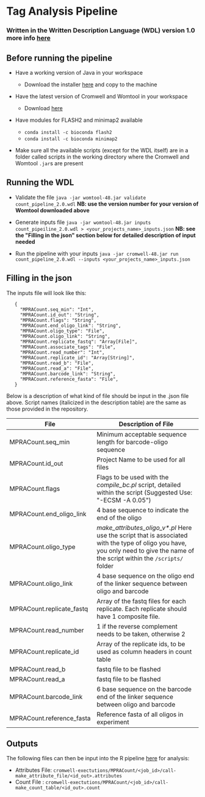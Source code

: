 # Tag Analysis Pipeline
### Written in the Written Description Language (WDL) version 1.0 more info [here](https://github.com/openwdl/wdl)

## Before running the pipeline
* Have a working version of Java in your workspace
  * Download the installer [here](https://www.java.com/en/download/manual.jsp) and copy to the machine

* Have the latest version of Cromwell and Womtool in your workspace
  * Download [here](https://github.com/broadinstitute/cromwell/releases/tag/48)
  
* Have modules for FLASH2 and minimap2 available
  * `conda install -c bioconda flash2 `
  * `conda install -c bioconda minimap2`

* Make sure all the available scripts (except for the WDL itself) are in a folder called scripts in the working directory where the Cromwell and Womtool `.jar`s are present

## Running the WDL
* Validate the file
  `java -jar womtool-48.jar validate count_pipeline_2.0.wdl`
  **NB: use the version number for your version of Womtool downloaded above**

* Generate inputs file
  `java -jar womtool-48.jar inputs count_pipeiline_2.0.wdl > <your_projects_name>_inputs.json`
  **NB: see the "Filling in the json" section below for detailed description of input needed**
 
* Run the pipeline with your inputs
  `java -jar cromwell-48.jar run count_pipeline_2.0.wdl --inputs <your_projects_name>_inputs.json`
  
## Filling in the json
The inputs file will look like this:
  ```
     {
       "MPRACount.seq_min": "Int",
       "MPRACount.id_out": "String",
       "MPRACount.flags": "String",
       "MPRACount.end_oligo_link": "String",
       "MPRACount.oligo_type": "File",
       "MPRACount.oligo_link": "String",
       "MPRACount.replicate_fastq": "Array[File]",
       "MPRACount.associate_tags": "File",
       "MPRACount.read_number": "Int",
       "MPRACount.replicate_id": "Array[String]",
       "MPRACount.read_b": "File",
       "MPRACount.read_a": "File",
       "MPRACount.barcode_link": "String",
       "MPRACount.reference_fasta": "File",
     }
 ```

Below is a description of what kind of file should be input in the .json file above. Script names (italicized in the description table) are the same as those provided in the repository.


**File** | **Description of File**
-------- | -----------------------
MPRACount.seq_min         | Minimum acceptable sequence length for barcode-oligo sequence
MPRACount.id_out          | Project Name to be used for all files
MPRACount.flags           | Flags to be used with the _compile_bc.pl_ script, detailed within the script (Suggested Use: "-ECSM -A 0.05")
MPRACount.end_oligo_link  | 4 base sequence to indicate the end of the oligo
MPRACount.oligo_type      | _make_attributes_oligo_v*.pl_ Here use the script that is associated with the type of oligo you have, you only need to give the name of the script within the `/scripts/` folder
MPRACount.oligo_link      | 4 base sequence on the oligo end of the linker sequence between oligo and barcode
MPRACount.replicate_fastq | Array of the fastq files for each replicate. Each replicate should have 1 composite file.
MPRACount.read_number     | 1 if the reverse complement needs to be taken, otherwise 2
MPRACount.replicate_id    | Array of the replicate ids, to be used as column headers in count table
MPRACount.read_b          | fastq file to be flashed
MPRACount.read_a          | fastq file to be flashed
MPRACount.barcode_link    | 6 base sequence on the barcode end of the linker sequence between oligo and barcode
MPRACount.reference_fasta | Reference fasta of all oligos in experiment


## Outputs
The following files can then be input into the R pipeline [here](https://github.com/tewhey-lab/MPRA_tag_analysis) for analysis:
  * Attributes File: `cromwell-exectutions/MPRACount/<job_id>/call-make_attribute_file/<id_out>.attributes`
  * Count File     : `cromwell-exectutions/MPRACount/<job_id>/call-make_count_table/<id_out>.count`
